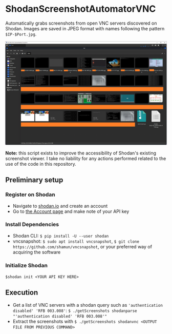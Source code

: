 # ShodanScreenshotAutomatorVNC

Automatically grabs screenshots from open VNC servers discovered on Shodan. Images are saved in JPEG format with names following the pattern `$IP-$Port.jpg`.

![Example Results](exampleResultsRedacted.png)

**Note:** this script exists to improve the accessibility of Shodan's existing screenshot viewer. I take no liability for any actions performed related to the use of the code in this repository.

## Preliminary setup

### Register on Shodan

 - Navigate to [shodan.io](https://account.shodan.io/register) and create an account
 - Go to [the Account page](https://account.shodan.io) and make note of your API key

### Install Dependencies

 - Shodan CLI: `$ pip install -U --user shodan`
 - vncsnapshot: `$ sudo apt install vncsnapshot`, `$ git clone https://github.com/shamun/vncsnapshot`, or your preferred way of acquiring the software

### Initialize Shodan

`$shodan init <YOUR API KEY HERE>`

## Execution

 - Get a list of VNC servers with a shodan query such as `'authentication disabled' 'RFB 003.008'`: `$ ./getScreenshots shodanparse "'authentication disabled' 'RFB 003.008'"`
 - Extract the screenshots with `$ ./getScreenshots shodanvnc <OUTPUT FILE FROM PREVIOUS COMMAND>`

